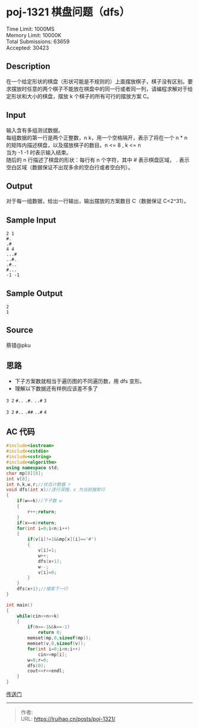 # poj-1321 棋盘问题（dfs）


Time Limit: 1000MS  
Memory Limit: 10000K  
Total Submissions: 63659  
Accepted: 30423

## Description

在一个给定形状的棋盘（形状可能是不规则的）上面摆放棋子，棋子没有区别。要求摆放时任意的两个棋子不能放在棋盘中的同一行或者同一列，请编程求解对于给定形状和大小的棋盘，摆放 k 个棋子的所有可行的摆放方案 C。

## Input

输入含有多组测试数据。  
每组数据的第一行是两个正整数，n k，用一个空格隔开，表示了将在一个 n \* n 的矩阵内描述棋盘，以及摆放棋子的数目。n <= 8 , k <= n  
当为 -1 -1 时表示输入结束。  
随后的 n 行描述了棋盘的形状：每行有 n 个字符，其中 # 表示棋盘区域， . 表示空白区域（数据保证不出现多余的空白行或者空白列）。

## Output

对于每一组数据，给出一行输出，输出摆放的方案数目 C（数据保证 C<2^31）。

## Sample Input

    2 1
    #.
    .#
    4 4
    ...#
    ..#.
    .#..
    #...
    -1 -1

## Sample Output

    2
    1

## Source

蔡错@pku

## 思路

- 下子方案数就相当于遍历图的不同遍历数，用 dfs 变形。
- 理解以下数据还有样例应该差不多了

`3 2`
`#..`
`.#.`
`..#`
`3`

`3 2`
`#..`
`.##`
`..#`
`4`

## AC 代码

<!-- markdownlint-disable code-block-style -->

```cpp
#include<iostream>
#include<cstdio>
#include<cstring>
#include<algorithm>
using namespace std;
char mp[8][8];
int v[8];
int n,k,w,r;//状态计数器 r
void dfs(int x)//逐行深搜，x 为当前搜索行
{
    if(w==k)//下子数 w
    {
        r++;return;
    }
    if(x==n)return;
    for(int i=0;i<n;i++)
    {
        if(v[i]!=1&&mp[x][i]=='#')
        {
            v[i]=1;
            w++;
            dfs(x+1);
            w--;
            v[i]=0;
        }
    }
    dfs(x+1);//搜索下一行
}

int main()
{
    while(cin>>n>>k)
    {
        if(n==-1&&k==-1)
            return 0;
        memset(mp,0,sizeof(mp));
        memset(v,0,sizeof(v));
        for(int i=0;i<n;i++)
            cin>>mp[i];
        w=0;r=0;
        dfs(0);
        cout<<r<<endl;
    }
}
```

[传送门](https://blog.csdn.net/hurmishine/article/details/49835913)


---

> 作者:   
> URL: https://lruihao.cn/posts/poj-1321/  

